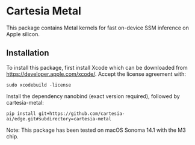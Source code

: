 # Cartesia Metal

This package contains Metal kernels for fast on-device SSM inference on Apple silicon. 

## Installation
To install this package, first install Xcode which can be downloaded from https://developer.apple.com/xcode/.
Accept the license agreement with:

```shell 
sudo xcodebuild -license
```

Install the dependency nanobind (exact version required), followed by cartesia-metal:
```shell 
pip install git+https://github.com/cartesia-ai/edge.git#subdirectory=cartesia-metal
```

Note: This package has been tested on macOS Sonoma 14.1 with the M3 chip.
